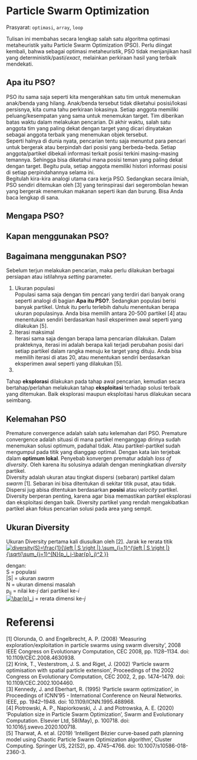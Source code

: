 # Particle Swarm Optimization
Prasyarat: `optimasi`, `array`, `loop` <p>

Tulisan ini membahas secara lengkap salah satu algoritma optimasi metaheuristik yaitu Particle Swarm Optimization (PSO). Perlu diingat kembali, bahwa sebagai optimasi metaheuristik, PSO tidak menjanjikan hasil yang deterministik/pasti/_exact_, melainkan perkiraan hasil yang terbaik mendekati.

## Apa itu PSO?
PSO itu sama saja seperti kita mengerahkan satu tim untuk menemukan anak/benda yang hilang. Anak/benda tersebut tidak diketahui posisi/lokasi persisnya, kita cuma tahu perkiraan lokasinya. Setiap anggota memiliki peluang/kesempatan yang sama untuk menemukan target. Tim diberikan batas waktu dalam melakukan pencarian. Di akhir waktu, salah satu anggota tim yang paling dekat dengan target yang dicari dinyatakan sebagai anggota terbaik yang menemukan objek tersebut. <br>
Seperti halnya di dunia nyata, pencarian tentu saja menuntut para pencari untuk bergerak atau berpindah dari posisi yang berbeda-beda. Setiap anggota/partikel dibekali informasi terkait posisi terkini masing-masing temannya. Sehingga bisa diketahui mana posisi teman yang paling dekat dengan target. Begitu pula, setiap anggota memiliki histori informasi posisi di setiap perpindahannya selama ini. <br>
Begitulah kira-kira analogi utama cara kerja PSO. Sedangkan secara ilmiah, PSO sendiri ditemukan oleh [3] yang terinspirasi dari segerombolan hewan yang bergerak menemukan makanan seperti ikan dan burung. Bisa Anda baca lengkap di sana. 

## Mengapa PSO?
## Kapan menggunakan PSO?
## Bagaimana menggunakan PSO?
Sebelum terjun melakukan pencarian, maka perlu dilakukan berbagai persiapan atau istilahnya _setting_ parameter.<br>
1. Ukuran populasi<br>
   Populasi sama saja dengan tim pencari yang terdiri dari banyak orang seperti analogi di bagian **Apa itu PSO?**. Sedangkan populasi berisi banyak partikel. Untuk itu perlu terlebih dahulu menentukan berapa ukuran populasinya. Anda bisa memilih antara 20-500 partikel [4] atau menentukan sendiri berdasarkan hasil eksperimen awal seperti yang dilakukan [5]. 
2. Iterasi maksimal <br>
   Iterasi sama saja dengan berapa lama pencarian dilakukan. Dalam prakteknya, iterasi ini adalah berapa kali terjadi perubahan posisi dari setiap partikel dalam rangka menuju ke target yang dituju. Anda bisa memilih iterasi di atas 20, atau menentukan sendiri berdasarkan eksperimen awal seperti yang dilakukan [5].
3. 

Tahap **eksplorasi** dilakukan pada tahap awal pencarian, kemudian secara bertahap/perlahan melakukan tahap **eksploitasi** terhadap solusi terbaik yang ditemukan. Baik eksplorasi maupun eksploitasi harus dilakukan secara seimbang.

## Kelemahan PSO
Premature convergence adalah salah satu kelemahan dari PSO. Premature convergence adalah situasi di mana partikel menganggap dirinya sudah menemukan solusi optimum, padahal tidak. Atau partikel-partikel sudah mengumpul pada titik yang dianggap optimal. Dengan kata lain terjebak dalam **optimum lokal**. Penyebab konvergen prematur adalah _loss of diversity_. Oleh karena itu solusinya adalah dengan meningkatkan _diversity_ partikel.<br>
Diversity adalah ukuran atau tingkat dispersi (sebaran) partikel dalam _swarm_ [1]. Sebaran ini bisa ditentukan di sekitar titik pusat, atau tidak. Dispersi jug abisa ditentukan berdasarkan **posisi** atau _velocity_ partikel. Diversity berperan penting, karena agar bisa memastikan partikel eksplorasi dan eksploitasi dengan baik. Diversity partikel yang rendah mengakibatkan partikel akan fokus pencarian solusi pada area yang sempit. 

## Ukuran Diversity
Ukuran Diversity pertama kali diusulkan oleh [2]. Jarak ke rerata titik <br>
<a href="https://www.codecogs.com/eqnedit.php?latex=diversity(S)=\frac{1}{\left&space;|&space;S&space;\right&space;|}.\sum_{i=1}^{\left&space;|&space;S&space;\right&space;|}{\sqrt{\sum_{j=1}^{N}(p_i_j-\bar{p}_j)^2&space;}}" target="_blank"><img src="https://latex.codecogs.com/svg.latex?diversity(S)=\frac{1}{\left&space;|&space;S&space;\right&space;|}.\sum_{i=1}^{\left&space;|&space;S&space;\right&space;|}{\sqrt{\sum_{j=1}^{N}(p_i_j-\bar{p}_j)^2&space;}}" title="diversity(S)=\frac{1}{\left | S \right |}.\sum_{i=1}^{\left | S \right |}{\sqrt{\sum_{j=1}^{N}(p_i_j-\bar{p}_j)^2 }}" /></a>

dengan:<br>
S = populasi <br>
|S| = ukuran _swarm_ <br>
N = ukuran dimensi masalah <br>
p<sub>ij</sub> = nilai ke-_j_ dari partikel ke-_i_ <br>
<a href="https://www.codecogs.com/eqnedit.php?latex=\bar{p}_j" target="_blank"><img src="https://latex.codecogs.com/svg.latex?\bar{p}_j" title="\bar{p}_j" /></a> = rerata dimensi ke-_j_

# Referensi
[1] Olorunda, O. and Engelbrecht, A. P. (2008) ‘Measuring exploration/exploitation in particle swarms using swarm diversity’, 2008 IEEE Congress on Evolutionary Computation, CEC 2008, pp. 1128–1134. doi: 10.1109/CEC.2008.4630938. <br>
[2] Krink, T., Vesterstrom, J. S. and Riget, J. (2002) ‘Particle swarm optimisation with spatial particle extension’, Proceedings of the 2002 Congress on Evolutionary Computation, CEC 2002, 2, pp. 1474–1479. doi: 10.1109/CEC.2002.1004460. <br>
[3] Kennedy, J. and Eberhart, R. (1995) ‘Particle swarm optimization’, in Proceedings of ICNN’95 - International Conference on Neural Networks. IEEE, pp. 1942–1948. doi: 10.1109/ICNN.1995.488968. <br>
[4] Piotrowski, A. P., Napiorkowski, J. J. and Piotrowska, A. E. (2020) ‘Population size in Particle Swarm Optimization’, Swarm and Evolutionary Computation. Elsevier Ltd, 58(May), p. 100718. doi: 10.1016/j.swevo.2020.100718. <br>
[5] Tharwat, A. et al. (2019) ‘Intelligent Bézier curve-based path planning model using Chaotic Particle Swarm Optimization algorithm’, Cluster Computing. Springer US, 22(S2), pp. 4745–4766. doi: 10.1007/s10586-018-2360-3.
